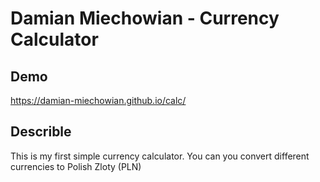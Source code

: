 # Damian Miechowian - Currency Calculator

## Demo
https://damian-miechowian.github.io/calc/

## Describle

This is my first simple currency calculator.
You can you convert different currencies to Polish Zloty (PLN)
